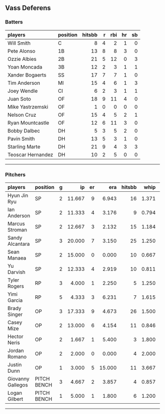 ## Vass Deferens

### Batters

 
|players           |position | hitsbb|  r| rbi| hr| sb| 
|:-----------------|:--------|------:|--:|---:|--:|--:| 
|Will Smith        |C        |      8|  4|   2|  1|  0| 
|Pete Alonso       |1B       |     13|  8|   8|  3|  0| 
|Ozzie Albies      |2B       |     21|  5|  12|  0|  3| 
|Yoan Moncada      |3B       |     12|  2|   3|  1|  1| 
|Xander Bogaerts   |SS       |     17|  7|   7|  1|  0| 
|Tim Anderson      |MI       |     15|  4|   6|  1|  3| 
|Joey Wendle       |CI       |      6|  2|   3|  1|  1| 
|Juan Soto         |OF       |     18|  9|  11|  4|  0| 
|Mike Yastrzemski  |OF       |      1|  0|   0|  0|  0| 
|Nelson Cruz       |OF       |     15|  4|   5|  2|  1| 
|Ryan Mountcastle  |OF       |     12|  6|  11|  3|  0| 
|Bobby Dalbec      |DH       |      5|  3|   5|  2|  0| 
|Pavin Smith       |DH       |     13|  5|   3|  1|  0| 
|Starling Marte    |DH       |     21|  9|   4|  3|  3| 
|Teoscar Hernandez |DH       |     10|  2|   5|  0|  0| 

* * *

### Pitchers

 
|players           |position    |  g|     ip| er|    era| hitsbb|  whip| so|  w| sv| 
|:-----------------|:-----------|--:|------:|--:|------:|------:|-----:|--:|--:|--:| 
|Hyun Jin Ryu      |SP          |  2| 11.667|  9|  6.943|     16| 1.371|  4|  0|  0| 
|Ian Anderson      |SP          |  2| 11.333|  4|  3.176|      9| 0.794| 10|  0|  0| 
|Marcus Stroman    |SP          |  2| 12.667|  3|  2.132|     15| 1.184| 13|  1|  0| 
|Sandy Alcantara   |SP          |  3| 20.000|  7|  3.150|     25| 1.250| 16|  2|  0| 
|Sean Manaea       |SP          |  2| 15.000|  0|  0.000|     10| 0.667| 11|  2|  0| 
|Yu Darvish        |SP          |  2| 12.333|  4|  2.919|     10| 0.811| 13|  1|  0| 
|Tyler Rogers      |RP          |  3|  4.000|  1|  2.250|      5| 1.250|  1|  0|  2| 
|Yimi Garcia       |RP          |  5|  4.333|  3|  6.231|      7| 1.615|  2|  0|  2| 
|Brady Singer      |OP          |  3| 17.333|  9|  4.673|     26| 1.500| 20|  1|  0| 
|Casey Mize        |OP          |  2| 13.000|  6|  4.154|     11| 0.846| 12|  0|  0| 
|Hector Neris      |OP          |  2|  1.667|  1|  5.400|      3| 1.800|  4|  0|  0| 
|Jordan Romano     |OP          |  2|  2.000|  0|  0.000|      4| 2.000|  2|  0|  0| 
|Justin Dunn       |OP          |  1|  3.000|  5| 15.000|     11| 3.667|  3|  0|  0| 
|Giovanny Gallegos |PITCH BENCH |  3|  4.667|  2|  3.857|      4| 0.857|  5|  1|  0| 
|Logan Gilbert     |PITCH BENCH |  1|  5.000|  1|  1.800|      6| 1.200|  7|  1|  0| 


* * *


